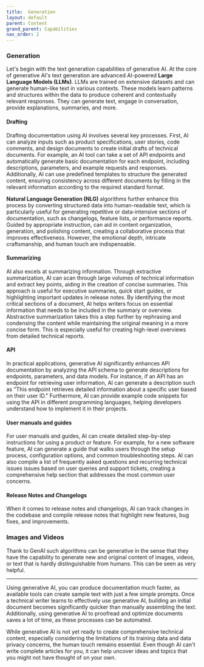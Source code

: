 ```yaml
---
title:  Generation
layout: default
parent: Content
grand_parent: Capabilities
nav_order: 2
---
```


### Generation ###

Let's begin with the text generation capabilities of generative AI. At the core of generative AI's text generation are advanced AI-powered **Large Language Models (LLMs)**. LLMs are trained on extensive datasets and can generate human-like text in various contexts. These models learn patterns and structures within the data to produce coherent and contextually relevant responses. They can generate text, engage in conversation, provide explanations, summaries, and more. 

#### **Drafting** ####

Drafting documentation using AI involves several key processes. First, AI can analyze inputs such as product specifications, user stories, code comments, and design documents to create initial drafts of technical documents. For example, an AI tool can take a set of API endpoints and automatically generate basic documentation for each endpoint, including descriptions, parameters, and example requests and responses. Additionally, AI can use predefined templates to structure the generated content, ensuring consistency across different documents by filling in the relevant information according to the required standard format. 

**Natural Language Generation (NLG)** algorithms further enhance this process by converting structured data into human-readable text, which is particularly useful for generating repetitive or data-intensive sections of documentation, such as changelogs, feature lists, or performance reports. 
Guided by appropriate instruction, can aid in content organization, generation, and polishing content, creating a collaborative process that improves effectiveness. However, the emotional depth, intricate craftsmanship, and human touch are indispensable. 


#### **Summarizing**  ####
AI also excels at summarizing information. Through extractive summarization, AI can scan through large volumes of technical information and extract key points, aiding in the creation of concise summaries. This approach is useful for executive summaries, quick start guides, or highlighting important updates in release notes. By identifying the most critical sections of a document, AI helps writers focus on essential information that needs to be included in the summary or overview. Abstractive summarization takes this a step further by rephrasing and condensing the content while maintaining the original meaning in a more concise form. This is especially useful for creating high-level overviews from detailed technical reports.


#### **API** ####
In practical applications, generative AI significantly enhances API documentation by analyzing the API schema to generate descriptions for endpoints, parameters, and data models. For instance, if an API has an endpoint for retrieving user information, AI can generate a description such as "This endpoint retrieves detailed information about a specific user based on their user ID." Furthermore, AI can provide example code snippets for using the API in different programming languages, helping developers understand how to implement it in their projects.

#### **User manuals and guides** ####
For user manuals and guides, AI can create detailed step-by-step instructions for using a product or feature. For example, for a new software feature, AI can generate a guide that walks users through the setup process, configuration options, and common troubleshooting steps. AI can also compile a list of frequently asked questions and recurring technical issues issues based on user queries and support tickets, creating a comprehensive help section that addresses the most common user concerns.

#### **Release Notes and Changelogs** ####
When it comes to release notes and changelogs, AI can track changes in the codebase and compile release notes that highlight new features, bug fixes, and improvements. 

### Images and Videos ###

Thank to GenAI such algorithms can be generative in the sense that they have the capability to generate new and original content of images, videos, or text that is hardly distinguishable from humans. This can be seen as very helpful.

--- 

Using generative AI, you can produce documentation much faster, as available tools can create sample text with just a few simple prompts. Once a technical writer learns to effectively use generative AI, building an initial document becomes significantly quicker than manually assembling the text. Additionally, using generative AI to proofread and optimize documents saves a lot of time, as these processes can be automated.

While generative AI is not yet ready to create comprehensive technical content, especially considering the limitations of its training data and data privacy concerns, the human touch remains essential. Even though AI can't write complete articles for you, it can help uncover ideas and topics that you might not have thought of on your own.
